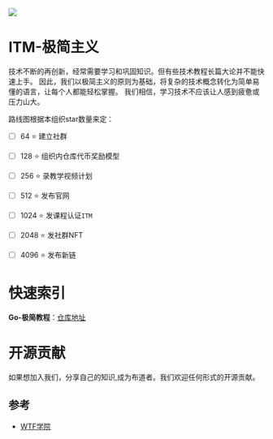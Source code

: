![](.logo.jpg)

# ITM-极简主义
技术不断的再创新，经常需要学习和巩固知识。但有些技术教程长篇大论并不能快速上手。
因此，我们以极简主义的原则为基础，将复杂的技术概念转化为简单易懂的语言，让每个人都能轻松掌握。
我们相信，学习技术不应该让人感到疲惫或压力山大。

路线图根据本组织star数量来定：
- [ ] 64 :star: 建立社群

- [ ] 128 :star: 组织内仓库代币奖励模型

- [ ] 256 :star: 录教学视频计划

- [ ] 512 :star: 发布官网

- [ ] 1024 :star: 发课程认证`ITM` 

- [ ] 2048 :star: 发社群NFT

- [ ] 4096 :star: 发布新链


#  快速索引

**Go-极简教程**：[仓库地址](https://github.com/Introduction-to-Minimalism/ITM-Go)



# 开源贡献
如果想加入我们，分享自己的知识,成为布道者。我们欢迎任何形式的开源贡献。


## 参考

- [WTF学院](https://github.com/WTFAcademy)